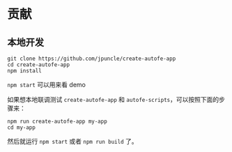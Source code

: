 # 贡献

## 本地开发

```
git clone https://github.com/jpuncle/create-autofe-app
cd create-autofe-app
npm install
```

`npm start` 可以用来看 demo

如果想本地联调测试 `create-autofe-app` 和 `autofe-scripts`，可以按照下面的步骤来：

```
npm run create-autofe-app my-app
cd my-app
```

然后就运行 `npm start` 或者 `npm run build` 了。